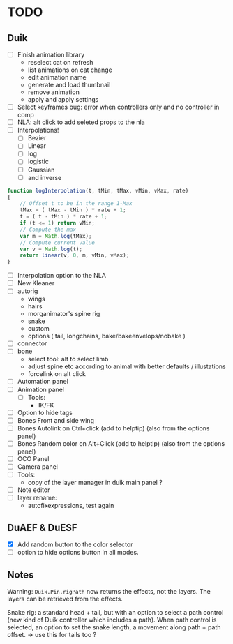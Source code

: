 # TODO

## Duik

- [ ] Finish animation library
    - reselect cat on refresh
    - list animations on cat change
    - edit animation name
    - generate and load thumbnail
    - remove animation
    - apply and apply settings
- [ ] Select keyframes bug: error when controllers only and no controller in comp
- [ ] NLA: alt click to add seleted props to the nla
- [ ] Interpolations!
    - [ ] Bezier
    - [ ] Linear
    - [ ] log
    - [ ] logistic
    - [ ] Gaussian
    - [ ] and inverse

```js
function logInterpolation(t, tMin, tMax, vMin, vMax, rate)
{
	// Offset t to be in the range 1-Max
	tMax = ( tMax - tMin ) * rate + 1;
	t = ( t - tMin ) * rate + 1;
	if (t <= 1) return vMin;
	// Compute the max
	var m = Math.log(tMax);
	// Compute current value
	var v = Math.log(t);
	return linear(v, 0, m, vMin, vMax);
}
```

- [ ] Interpolation option to the NLA
- [ ] New Kleaner
- [ ] autorig
    - wings
    - hairs
    - morganimator's spine rig
    - snake
    - custom
    - options ( tail, longchains, bake/bakeenvelops/nobake )
- [ ] connector
- [ ] bone
    - select tool: alt to select limb
    - adjust spine etc according to animal with better defaults / illustations
    - forcelink on alt click
- [ ] Automation panel
- [ ] Animation panel
    - [ ] Tools:
        - IK/FK
- [ ] Option to hide tags
- [ ] Bones Front and side wing
- [ ] Bones Autolink on Ctrl+click (add to helptip) (also from the options panel)
- [ ] Bones Random color on Alt+Click (add to helptip) (also from the options panel)
- [ ] OCO Panel
- [ ] Camera panel
- [ ] Tools:
    - copy of the layer manager in duik main panel ?
- [ ] Note editor
- [ ] layer rename:
    - autofixexpressions, test again

## DuAEF & DuESF

- [x] Add random button to the color selector
- [ ] option to hide options button in all modes.

## Notes

Warning: `Duik.Pin.rigPath` now returns the effects, not the layers. The layers can be retrieved from the effects.

Snake rig: a standard head + tail, but with an option to select a path control (new kind of Duik controller which includes a path). When path control is selected, an option to set the snake length, a movement along path + path offset.
-> use this for tails too ?
